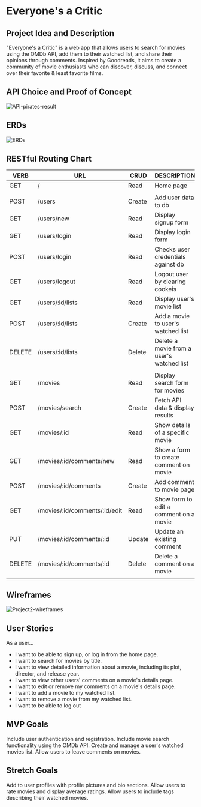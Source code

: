 # Everyone's a Critic
## Project Idea and Description
"Everyone's a Critic" is a web app that allows users to search for movies using the OMDb API, add them to their watched list, and share their opinions through comments. Inspired by Goodreads, it aims to create a community of movie enthusiasts who can discover, discuss, and connect over their favorite & least favorite films.

## API Choice and Proof of Concept
![API-pirates-result](https://i.imgur.com/OFUgzXu.png)


## ERDs
![ERDs](https://i.imgur.com/PHruWBe.png)


## RESTful Routing Chart
| VERB   | URL                           | CRUD   | DESCRIPTION                               | VIEW           |
| ------ | ----------------------------- | ------ | ----------------------------------------- | -------------- |
| GET    | /                             | Read   | Home page                                 | Home           |
|        |                               |        |                                           |                |
| POST   | /users                        | Create | Add user data to db                       |                |
| GET    | /users/new                    | Read   | Display signup form                       | Signup Form    |
| GET    | /users/login                  | Read   | Display login form                        | Login Form     |
| POST   | /users/login                  | Read   | Checks user credentials against db        |                |
| GET    | /users/logout                 | Read   | Logout user by clearing cookeis           |                |
| GET    | /users/:id/lists              | Read   | Display user's movie list                 | Lists Index    |
| POST   | /users/:id/lists              | Create | Add a movie to user's watched list        |                |
| DELETE | /users/:id/lists              | Delete | Delete a movie from a user's watched list |                |
|        |                               |        |                                           |                |
| GET    | /movies                       | Read   | Display search form for movies            | Movies Index   |
| POST   | /movies/search                | Create | Fetch API data & display results          | Movies Results |
| GET    | /movies/:id                   | Read   | Show details of a specific movie          | Movies Show    |
| GET    | /movies/:id/comments/new      | Read   | Show a form to create comment on movie    | Comment New    |
| POST   | /movies/:id/comments          | Create | Add comment to movie page                 |                |
| GET    | /movies/:id/comments/:id/edit | Read   | Show form to edit a comment on a movie    | Comment Edit   |
| PUT    | /movies/:id/comments/:id      | Update | Update an existing comment                |                |
| DELETE | /movies/:id/comments/:id      | Delete | Delete a comment on a movie               |                |
|        |                               |        |                                           |                |


## Wireframes
![Project2-wireframes](https://i.imgur.com/fkJZOYU.jpg)


## User Stories
As a user...
+ I want to be able to sign up, or log in from the home page.
+ I want to search for movies by title.
+ I want to view detailed information about a movie, including its plot, director, and release year.
+ I want to view other users' comments on a movie's details page.
+ I want to edit or remove my comments on a movie's details page.
+ I want to add a movie to my watched list.
+ I want to remove a movie from my watched list.
+ I want to be able to log out

## MVP Goals
Include user authentication and registration.
Include movie search functionality using the OMDb API.
Create and manage a user's watched movies list.
Allow users to leave comments on movies.

## Stretch Goals
Add to user profiles with profile pictures and bio sections.
Allow users to rate movies and display average ratings.
Allow users to include tags describing their watched movies.

